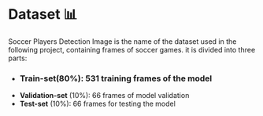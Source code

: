 # Dataset 📊 

Soccer Players Detection Image is the name of the dataset used in the following project, containing frames of soccer games. it is divided into three parts:
- ### Train-set(80%): 531 training frames of the model
- __Validation-set__ (10%): 66 frames of model validation
- __Test-set__ (10%): 66 frames for testing the model

